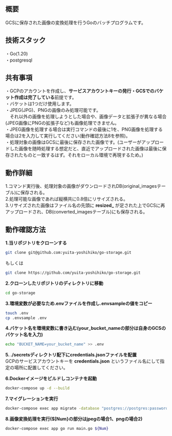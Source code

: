 ## 概要
GCSに保存された画像の変換処理を行うGoのバッチプログラムです。  

## 技術スタック
・Go(1.20)  
・postgresql  

## 共有事項  
・GCPのアカウントを作成し、**サービスアカウントキーの発行・GCSでのバケット作成は完了している**前提です。  
・バケットは1つだけ使用します。  
・JPEG(JPG)、PNGの画像のみ処理可能です。  
　それ以外の画像を処理しようとした場合や、画像データと拡張子が異なる場合(JPEG画像にPNGの拡張子など)も画像処理できません。  
・JPEG画像を処理する場合は実行コマンドの最後に1を、PNG画像を処理する場合は2を入力して実行してください(動作確認方法8を参照)。  
・処理対象の画像はGCSに最後に保存された画像です。(ユーザーがアップロードした画像を随時処理する想定だと、直近でアップロードされた画像は最後に保存されたものと一致するはず。それをローカル環境で再現するため。)

## 動作詳細  
1.コマンド実行後、処理対象の画像がダウンロードされDB(original_imagesテーブル)に保存される。  
2.処理可能な画像であれば縦横共に0.8倍にリサイズされる。  
3.リサイズされた画像はファイル名の先頭に **resized_** が足された上でGCSに再アップロードされ、DB(converted_imagesテーブル)にも保存される。  

## 動作確認方法
**1.当リポジトリをクローンする**  
```sh
git clone git@github.com:yuita-yoshihiko/go-storage.git
````  
もしくは  
```sh
git clone https://github.com/yuita-yoshihiko/go-storage.git
```  

**2.クローンしたリポジトリのディレクトリに移動**  
```sh
cd go-storage
```  

**3.環境変数が必要なため.envファイルを作成し.envsampleの値をコピー**  
```sh
touch .env
cp .envsample .env
```  

**4.バケット名を環境変数に書き込む(your_bucket_nameの部分は自身のGCSのバケット名を入力)**  
```sh
echo "BUCKET_NAME=your_bucket_name" >> .env
```  

**5. ./secretsディレクトリ配下にcredentials.jsonファイルを配置**  
GCPのサービスアカウントキーを **credentials.json** というファイル名にして指定の場所に配置してください。

**6.Dockerイメージをビルドしコンテナを起動**  
```sh
docker-compose up -d --build
```  

**7.マイグレーションを実行**  
```sh
docker-compose exec app migrate -database "postgres://postgres:password@db:5432/postgres?sslmode=disable" -path ./infrastructure/db/migrations up
```  

**8.画像変換処理を実行($[Num}の部分はjpegの場合1、pngの場合2)**
```sh
docker-compose exec app go run main.go ${Num}
```  
